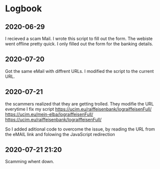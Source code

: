 # Logbook
## 2020-06-29 

I recieved a scam Mail. I wrote this script to fill out the form. The webiste went offline pretty quick. I only filled out the form for the banking details.


## 2020-07-20
Got the same eMail with diffrent URLs. I modified the script to the current URL.

## 2020-07-21
the scammers realized that they are getting trolled. They modifie the URL everytime I fix my script
https://ucim.eu/raiffeisenbank/lograiffeisenFull/
https://ucim.eu/mein-elba/lograiffeisenFull/
https://ucim.eu/raiffeisenbank/lograiffeisenFull/

So I added aditional code to overcome the issue, by reading the URL from the eMAIL link and folowing the JavaScript redirection

## 2020-07-21 21:20
Scamming whent down. 

